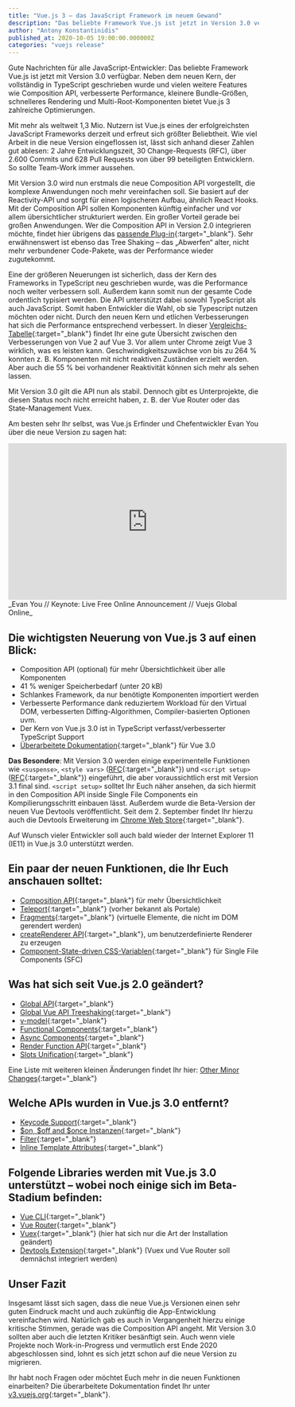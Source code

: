 ```yaml
---
title: "Vue.js 3 – das JavaScript Framework im neuem Gewand"
description: "Das beliebte Framework Vue.js ist jetzt in Version 3.0 verfügbar. Welche Vorteile und Verbesserungen es bietet, erfahrt Ihr hier."
author: "Antony Konstantinidis"
published_at: 2020-10-05 19:00:00.000000Z
categories: "vuejs release"
---
```


Gute Nachrichten für alle JavaScript-Entwickler: Das beliebte Framework Vue.js ist jetzt mit Version 3.0 verfügbar.
Neben dem neuen Kern, der vollständig in TypeScript geschrieben wurde und vielen weitere Features wie Composition API, verbesserte Performance,
kleinere Bundle-Größen, schnelleres Rendering und Multi-Root-Komponenten bietet Vue.js 3 zahlreiche Optimierungen.

Mit mehr als weltweit 1,3 Mio. Nutzern ist Vue.js eines der erfolgreichsten JavaScript Frameworks derzeit und erfreut sich größter Beliebtheit.
Wie viel Arbeit in die neue Version eingeflossen ist, lässt sich anhand dieser Zahlen gut ablesen:
2 Jahre Entwicklungszeit, 30 Change-Requests (RFC), über 2.600 Commits und 628 Pull Requests von über 99 beteiligten Entwicklern.
So sollte Team-Work immer aussehen.

Mit Version 3.0 wird nun erstmals die neue Composition API vorgestellt,
die komplexe Anwendungen noch mehr vereinfachen soll. Sie basiert auf der Reactivity-API und sorgt für einen logischeren Aufbau, ähnlich React Hooks.
Mit der Composition API sollen Komponenten künftig einfacher und vor allem übersichtlicher strukturiert werden.
Ein großer Vorteil gerade bei großen Anwendungen. Wer die Composition API in Version 2.0 integrieren möchte, findet hier übrigens das [passende Plug-in](https://github.com/vuejs/composition-api){:target="_blank"}.
Sehr erwähnenswert ist ebenso das Tree Shaking – das „Abwerfen“ alter, nicht mehr verbundener Code-Pakete, was der Performance wieder zugutekommt.

Eine der größeren Neuerungen ist sicherlich, dass der Kern des Frameworks in TypeScript neu geschrieben wurde,
was die Performance noch weiter verbessern soll. Außerdem kann somit nun der gesamte Code ordentlich typisiert werden.
Die API unterstützt dabei sowohl TypeScript als auch JavaScript. Somit haben Entwickler die Wahl, ob sie Typescript nutzen möchten oder nicht.
Durch den neuen Kern und etlichen Verbesserungen hat sich die Performance entsprechend verbessert.
In dieser [Vergleichs-Tabelle](https://docs.google.com/spreadsheets/d/1VJFx-kQ4KjJmnpDXIEaig-cVAAJtpIGLZNbv3Lr4CR0/edit#gid=0){:target="_blank"} findet Ihr eine gute Übersicht zwischen den Verbesserungen von Vue 2 auf Vue 3.
Vor allem unter Chrome zeigt Vue 3 wirklich, was es leisten kann. Geschwindigkeitszuwächse von bis zu 264 % konnten z. B. Komponenten mit nicht reaktiven Zuständen erzielt werden. Aber auch die 55 % bei vorhandener Reaktivität können sich mehr als sehen lassen.

Mit Version 3.0 gilt die API nun als stabil.
Dennoch gibt es Unterprojekte, die diesen Status noch nicht erreicht haben, z. B. der Vue Router oder das State-Management Vuex.

Am besten sehr Ihr selbst, was Vue.js Erfinder und Chefentwickler Evan You über die neue Version zu sagen hat:

<iframe width="560" height="315" src="https://www.youtube.com/embed/Vp5ANvd88x0" frameborder="0" allow="accelerometer; autoplay; clipboard-write; encrypted-media; gyroscope; picture-in-picture" allowfullscreen></iframe>
_Evan You // Keynote: Live Free Online Announcement // Vuejs Global Online_

## Die wichtigsten Neuerung von Vue.js 3 auf einen Blick:

* Composition API (optional) für mehr Übersichtlichkeit über alle Komponenten
* 41 % weniger Speicherbedarf (unter 20 kB)
* Schlankes Framework, da nur benötigte Komponenten importiert werden
* Verbesserte Performance dank reduziertem Workload für den Virtual DOM, verbesserten Diffing-Algorithmen, Compiler-basierten Optionen uvm.
* Der Kern von Vue.js 3.0 ist in TypeScript verfasst/verbesserter TypeScript Support
* [Überarbeitete Dokumentation](https://vuejs.org/guide/introduction.html/){:target="_blank"} für Vue 3.0

**Das Besondere**: Mit Version 3.0 werden einige experimentelle Funktionen wie `<suspense>`, `<style vars>` ([RFC](https://github.com/vuejs/rfcs/blob/sfc-improvements/active-rfcs/0000-sfc-style-variables.md){:target="_blank"}) und `<script setup>` ([RFC](https://github.com/vuejs/rfcs/blob/sfc-improvements/active-rfcs/0000-sfc-script-setup.md){:target="_blank"}) eingeführt,
die aber voraussichtlich erst mit Version 3.1 final sind.
`<script setup>` solltet Ihr Euch näher ansehen, da sich hiermit in den Composition API inside Single File Components ein Kompilierungsschritt einbauen lässt.
Außerdem wurde die Beta-Version der neuen Vue Devtools veröffentlicht.
Seit dem 2. September findet Ihr hierzu auch die Devtools Erweiterung im [Chrome Web Store](https://chrome.google.com/webstore/detail/vuejs-devtools/ljjemllljcmogpfapbkkighbhhppjdbg){:target="_blank"}.

Auf Wunsch vieler Entwickler soll auch bald wieder der Internet Explorer 11 (IE11) in Vue.js 3.0 unterstützt werden.

## Ein paar der neuen Funktionen, die Ihr Euch anschauen solltet:

* [Composition API](https://vuejs.org/guide/extras/composition-api-faq.html){:target="_blank"} für mehr Übersichtlichkeit
* [Teleport](https://vuejs.org/guide/built-ins/teleport.html){:target="_blank"} (vorher bekannt als Portale)
* [Fragments](https://v3-migration.vuejs.org/breaking-changes/fragments.html){:target="_blank"} (virtuelle Elemente, die nicht im DOM gerendert werden)
* [createRenderer API](https://github.com/vuejs/vue-next/tree/master/packages/runtime-core){:target="_blank"}, um benutzerdefinierte Renderer zu erzeugen
* [Component-State-driven CSS-Variablen](https://github.com/vuejs/rfcs/blob/sfc-improvements/active-rfcs/0000-sfc-style-variables.md){:target="_blank"} für Single File Components (SFC)

## Was hat sich seit Vue.js 2.0 geändert?

* [Global API](https://v3-migration.vuejs.org/breaking-changes/global-api.html#a-new-global-api-createapp){:target="_blank"}
* [Global Vue API Treeshaking](https://v3-migration.vuejs.org/breaking-changes/global-api-treeshaking.html){:target="_blank"}
* [v-model](https://v3-migration.vuejs.org/breaking-changes/v-model.html#overview){:target="_blank"}
* [Functional Components](https://v3-migration.vuejs.org/breaking-changes/functional-components.html){:target="_blank"}
* [Async Components](https://v3-migration.vuejs.org/breaking-changes/async-components.html){:target="_blank"}
* [Render Function API](https://v3-migration.vuejs.org/breaking-changes/render-function-api.html#overview){:target="_blank"}
* [Slots Unification](https://v3-migration.vuejs.org/breaking-changes/slots-unification.html){:target="_blank"}

Eine Liste mit weiteren kleinen Änderungen findet Ihr hier: [Other Minor Changes](https://v3-migration.vuejs.org/breaking-changes/introduction.html#other-minor-changes){:target="_blank"}

## Welche APIs wurden in Vue.js 3.0 entfernt?

* [Keycode Support](https://v3-migration.vuejs.org/breaking-changes/keycode-modifiers.html#overview){:target="_blank"}
* [$on, $off and $once Instanzen](https://v3-migration.vuejs.org/breaking-changes/events-api.html#overview){:target="_blank"}
* [Filter](https://v3-migration.vuejs.org/breaking-changes/filters.html#overview){:target="_blank"}
* [Inline Template Attributes](https://v3-migration.vuejs.org/breaking-changes/inline-template-attribute.html#overview){:target="_blank"}

## Folgende Libraries werden mit Vue.js 3.0 unterstützt – wobei noch einige sich im Beta-Stadium befinden:

* [Vue CLI](https://v3-migration.vuejs.org/breaking-changes/introduction.html#vue-cli){:target="_blank"}
* [Vue Router](https://v3-migration.vuejs.org/breaking-changes/introduction.html#vue-router){:target="_blank"}
* [Vuex](https://v3-migration.vuejs.org/breaking-changes/introduction.html#vuex){:target="_blank"} (hier hat sich nur die Art der Installation geändert)
* [Devtools Extension](https://v3-migration.vuejs.org/breaking-changes/introduction.html#devtools-extension){:target="_blank"} (Vuex und Vue Router soll demnächst integriert werden)

## Unser Fazit

Insgesamt lässt sich sagen, dass die neue Vue.js Versionen einen sehr guten Eindruck macht und auch zukünftig die App-Entwicklung vereinfachen wird.
Natürlich gab es auch in Vergangenheit hierzu einige kritische Stimmen, gerade was die Composition API angeht.
Mit Version 3.0 sollten aber auch die letzten Kritiker besänftigt sein.
Auch wenn viele Projekte noch Work-in-Progress und vermutlich erst Ende 2020 abgeschlossen sind,
lohnt es sich jetzt schon auf die neue Version zu migrieren.

Ihr habt noch Fragen oder möchtet Euch mehr in die neuen Funktionen einarbeiten? Die überarbeitete Dokumentation findet Ihr unter [v3.vuejs.org](https://v3.vuejs.org/){:target="_blank"}.

